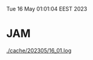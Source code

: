 Tue 16 May 01:01:04 EEST 2023
# JAM
<a href='./cache/202305/16_01.log'>./cache/202305/16_01.log</a>
